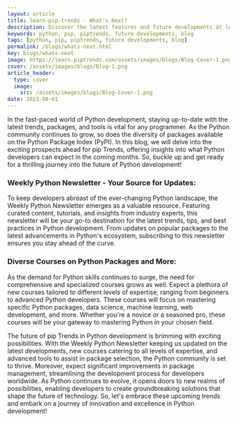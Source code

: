 ```yaml
---
layout: article
title: learn-pip-trends - What's Next?
description: Discover the latest features and future developments at learn-pip-trends.
keywords: python, pip, piptrends, future developments, blog
tags: [python, pip, piptrends, future developments, blog]
permalink: /blogs/whats-next.html
key: blogs/whats-next
image: https://learn.piptrends.com/assets/images/blogs/Blog-Cover-1.png
cover: /assets/images/blogs/Blog-1.png
article_header:
  type: cover
  image:
    src: /assets/images/blogs/Blog-Cover-1.png
date: 2023-08-01
---
```


In the fast-paced world of Python development, staying up-to-date with the latest trends, packages, and tools is vital for any programmer. As the Python community continues to grow, so does the diversity of packages available on the Python Package Index (PyPI). In this blog, we will delve into the exciting prospects ahead for pip Trends, offering insights into what Python developers can expect in the coming months. So, buckle up and get ready for a thrilling journey into the future of Python development!

### Weekly Python Newsletter - Your Source for Updates:
To keep developers abreast of the ever-changing Python landscape, the Weekly Python Newsletter emerges as a valuable resource. Featuring curated content, tutorials, and insights from industry experts, this newsletter will be your go-to destination for the latest trends, tips, and best practices in Python development. From updates on popular packages to the latest advancements in Python's ecosystem, subscribing to this newsletter ensures you stay ahead of the curve.

### Diverse Courses on Python Packages and More:
As the demand for Python skills continues to surge, the need for comprehensive and specialized courses grows as well. Expect a plethora of new courses tailored to different levels of expertise, ranging from beginners to advanced Python developers. These courses will focus on mastering specific Python packages, data science, machine learning, web development, and more. Whether you're a novice or a seasoned pro, these courses will be your gateway to mastering Python in your chosen field.

The future of pip Trends in Python development is brimming with exciting possibilities. With the Weekly Python Newsletter keeping us updated on the latest developments, new courses catering to all levels of expertise, and advanced tools to assist in package selection, the Python community is set to thrive. Moreover, expect significant improvements in package management, streamlining the development process for developers worldwide. As Python continues to evolve, it opens doors to new realms of possibilities, enabling developers to create groundbreaking solutions that shape the future of technology. So, let's embrace these upcoming trends and embark on a journey of innovation and excellence in Python development!